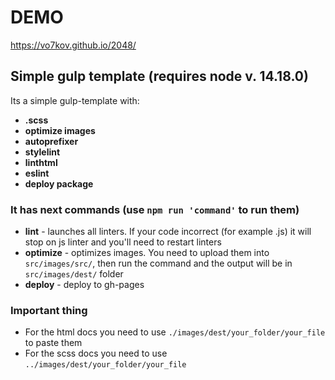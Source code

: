 # DEMO
https://vo7kov.github.io/2048/

## Simple gulp template (requires node v. 14.18.0)
Its a simple gulp-template with:
* **.scss** 
* **optimize images**
* **autoprefixer** 
* **stylelint** 
* **linthtml** 
* **eslint** 
* **deploy package**

### It has next commands (use ```npm run 'command'``` to run them)
* **lint** - launches all linters. If your code incorrect (for example .js) it will stop on js linter and you'll need to restart linters
* **optimize** - optimizes images. You need to upload them into ```src/images/src/```, then run the command and the output will be in ```src/images/dest/``` folder
* **deploy** - deploy to gh-pages

### Important thing
* For the html docs you need to use ```./images/dest/your_folder/your_file``` to paste them
* For the scss docs you need to use ```../images/dest/your_folder/your_file```
